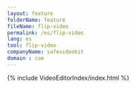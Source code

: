 ```yaml
---
layout: feature
folderName: feature
fileName: flip-video
permalink: /es/flip-video
lang: es
tool: flip-video
companyName: safevideokit
domain : com
---
```


{% include VideoEditorIndex/index.html %}

   